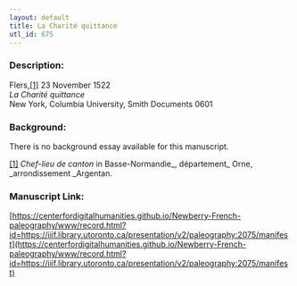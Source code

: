 ```yaml
---
layout: default
title: La Charité quittance
utl_id: 675
---
```


### Description:

Flers,<a id="_ftnref1">[[1]](#_ftn1)</a> 23 November 1522<br>
_La Charité quittance_<br>
New York, Columbia University, Smith Documents 0601

### Background:

There is no background essay available for this manuscript.

<a id="_ftn1">[[1]](#_ftnref1)</a> _Chef-lieu de canton_ in Basse-Normandie_, département_ Orne, _arrondissement _Argentan. 

### Manuscript Link:

[https://centerfordigitalhumanities.github.io/Newberry-French-paleography/www/record.html?id=https://iiif.library.utoronto.ca/presentation/v2/paleography:2075/manifest](https://centerfordigitalhumanities.github.io/Newberry-French-paleography/www/record.html?id=https://iiif.library.utoronto.ca/presentation/v2/paleography:2075/manifest)
